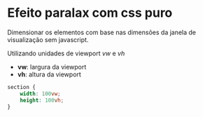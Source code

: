 # Efeito paralax com css puro

Dimensionar os elementos com base nas dimensões da janela de visualização sem javascript.

Utilizando unidades de viewport _vw_ e _vh_

- **vw**: largura da viewport
- **vh**: altura da viewport

```css
section {
    width: 100vw;
    height: 100vh;
}
```